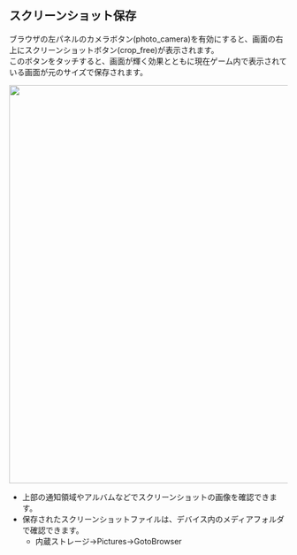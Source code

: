 <link rel="stylesheet" href="https://fonts.googleapis.com/css2?family=Material+Symbols+Outlined:opsz,wght,FILL,GRAD@20,400,0,0&icon_names=crop_free,photo_camera" />

## スクリーンショット保存

ブラウザの左パネルのカメラボタン(<span class="material-symbols-outlined inline-icon">photo_camera</span>)を有効にすると、画面の右上にスクリーンショットボタン(<span class="material-symbols-outlined inline-icon">crop_free</span>)が表示されます。  
このボタンをタッチすると、画面が輝く効果とともに現在ゲーム内で表示されている画面が元のサイズで保存されます。


<img src="https://gotobrowser-docs.s3.ap-northeast-1.amazonaws.com/ja/screenshot_noti.png"  width="720" style="max-width: 100%;" class="mb-3"/>

- 上部の通知領域やアルバムなどでスクリーンショットの画像を確認できます。
- 保存されたスクリーンショットファイルは、デバイス内のメディアフォルダで確認できます。
  - 内蔵ストレージ→Pictures→GotoBrowser